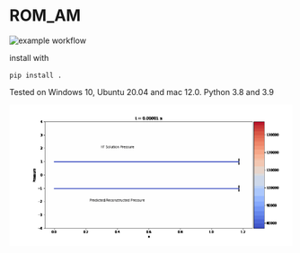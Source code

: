 # ROM_AM

 ![example workflow](https://github.com/azzeddinetiba/ROM_AM/actions/workflows/python-app.yml/badge.svg)

 install with 
 
 ```
 pip install .
 ```

 Tested on Windows 10, Ubuntu 20.04 and mac 12.0. Python 3.8 and 3.9

![](References/Pressure_in_Fluid_2.gif)
